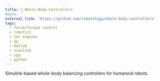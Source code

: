 ```yaml
---
title: 🔨 Whole-Body-Controllers
#date: ''
external_link: 'https://github.com/robotology/whole-body-controllers' 
tags:
  - force/torque control
  - robotics
  - jet engines
  - qp
  - matlab
  - simulink
  - cpp
  - python
---
```


Simulink-based whole-body balancing controllers for humanoid robots.

<!--more-->

